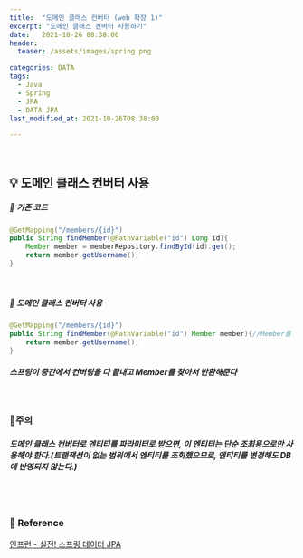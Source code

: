 ```yaml
---
title:  "도메인 클래스 컨버터 (web 확장 1)"
excerpt: "도메인 클래스 컨버터 사용하기"
date:   2021-10-26 08:38:00
header:
  teaser: /assets/images/spring.png

categories: DATA
tags:
  - Java
  - Spring
  - JPA
  - DATA JPA
last_modified_at: 2021-10-26T08:38:00

---
```


<br/>

## 💡 도메인 클래스 컨버터 사용

##### 🐹 기존 코드

```java
@GetMapping("/members/{id}")
public String findMember(@PathVariable("id") Long id){
	Member member = memberRepository.findById(id).get();
	return member.getUsername();
}
```

<br/>

##### 🐹 도메인 클래스 컨버터 사용

```java
@GetMapping("/members/{id}")
public String findMember(@PathVariable("id") Member member){//Member를 바로 사용
	return member.getUsername();
}
```

##### 스프링이 중간에서 컨버팅을 다 끝내고 Member를 찾아서 반환해준다

<br/>

### 👿주의

##### 도메인 클래스 컨버터로 엔티티를 파라미터로 받으면, 이 엔티티는 단순 조회용으로만 사용해야 한다.(트랜잭션이 없는 범위에서 엔티티를 조회했으므로, 엔티티를 변경해도 DB에 반영되지 않는다.)

<br/>

<br/>

### 📔 Reference

[인프런 - 실전! 스프링 데이터 JPA](https://www.inflearn.com/course/%EC%8A%A4%ED%94%84%EB%A7%81-%EB%8D%B0%EC%9D%B4%ED%84%B0-JPA-%EC%8B%A4%EC%A0%84/dashboard)

